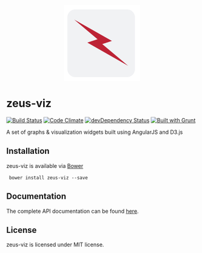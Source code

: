 <p align="center">
    <a href="http://zeusjs.github.io/viz">
        <img alt="ZeusJS Visualizations" src="https://raw.githubusercontent.com/zeusjs/logo/master/zeus-logo.png" width="200">
    </a>
</p>

# zeus-viz

[![Build Status](https://travis-ci.org/zeusjs/viz.svg)](https://travis-ci.org/zeusjs/viz)
[![Code Climate](https://codeclimate.com/github/zeusjs/viz/badges/gpa.svg)](https://codeclimate.com/github/zeusjs/viz) 
[![devDependency Status](https://david-dm.org/zeusjs/viz/dev-status.svg)](https://david-dm.org/zeusjs/viz#info=devDependencies)
[![Built with Grunt](https://cdn.gruntjs.com/builtwith.png)](http://gruntjs.com/)


A set of graphs &amp; visualization widgets built using AngularJS and D3.js

## Installation
zeus-viz is available via [Bower](http://bower.io/)

```shell
 bower install zeus-viz --save

```

## Documentation

The complete API documentation can be found [here](http://zeusjs.github.io/viz).

## License
zeus-viz is licensed under MIT license.
